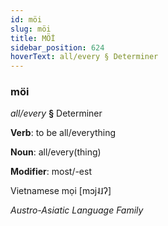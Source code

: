 ```yaml
---
id: möi
slug: möi
title: MÖİ
sidebar_position: 624
hoverText: all/every § Determiner
---
```


### möi

*all/every* **§** Determiner

**Verb**: to be all/everything

**Noun**: all/every(thing)

**Modifier**: most/-est

Vietnamese mọi   [mɔj˨˩ʔ]

*Austro-Asiatic Language Family*